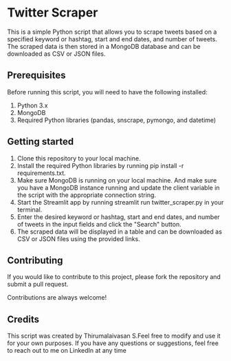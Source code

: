 
# Twitter Scraper

This is a simple Python script that allows you to scrape tweets based on a specified keyword or hashtag, start and end dates, and number of tweets. The scraped data is then stored in a MongoDB database and can be downloaded as CSV or JSON files.


## Prerequisites
Before running this script, you will need to have the following installed:
1. Python 3.x
2. MongoDB
3. Required Python libraries (pandas, snscrape, pymongo, and datetime)

## Getting started
1. Clone this repository to your local machine.
2. Install the required Python libraries by running pip install -r requirements.txt.
3. Make sure MongoDB is running on your local machine. And make sure you have a MongoDB instance running and update the client variable in the script with the appropriate connection string.
4. Start the Streamlit app by running streamlit run twitter_scraper.py in your terminal.
5. Enter the desired keyword or hashtag, start and end dates, and number of tweets in the input fields and click the "Search" button.
6. The scraped data will be displayed in a table and can be downloaded as CSV or JSON files using the provided links.

## Contributing

If you would like to contribute to this project, please fork the repository and submit a pull request.

Contributions are always welcome!



## Credits
This script was created by Thirumalaivasan S.Feel free to modify and use it for your own purposes. If you have any questions or suggestions, feel free to reach out to me on LinkedIn at any time
